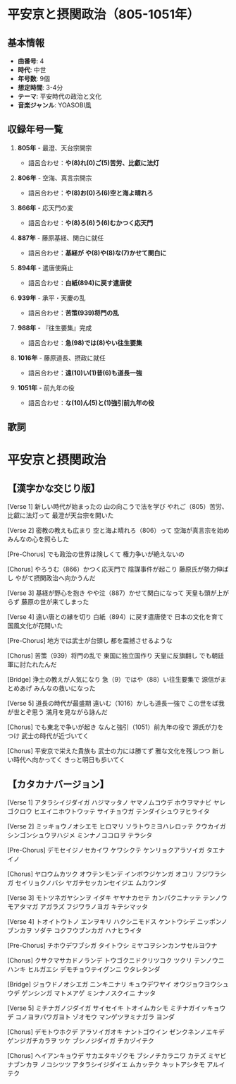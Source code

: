 # 平安京と摂関政治（805-1051年）

## 基本情報
- **曲番号**: 4
- **時代**: 中世
- **年号数**: 9個
- **想定時間**: 3-4分
- **テーマ**: 平安時代の政治と文化
- **音楽ジャンル**: YOASOBI風

## 収録年号一覧

1. **805年** - 最澄、天台宗開宗
   - 語呂合わせ：**や(8)れ(0)ご(5)苦労、比叡に法灯**

2. **806年** - 空海、真言宗開宗
   - 語呂合わせ：**や(8)お(0)ろ(6)空と海よ晴れろ**

3. **866年** - 応天門の変
   - 語呂合わせ：**や(8)ろ(6)う(6)むかつく応天門**

4. **887年** - 藤原基経、関白に就任
   - 語呂合わせ：**基経が や(8)や(8)な(7)かせて関白に**

5. **894年** - 遣唐使廃止
   - 語呂合わせ：**白紙(894)に戻す遣唐使**

6. **939年** - 承平・天慶の乱
   - 語呂合わせ：**苦策(939)将門の乱**

7. **988年** - 『往生要集』完成
   - 語呂合わせ：**急(98)では(8)やい往生要集**

8. **1016年** - 藤原道長、摂政に就任
   - 語呂合わせ：**遠(10)い(1)昔(6)も道長一強**

9. **1051年** - 前九年の役
   - 語呂合わせ：**な(10)ん(5)と(1)強引前九年の役**

## 歌詞

# 平安京と摂関政治

## 【漢字かな交じり版】

[Verse 1]
新しい時代が始まったの
山の向こうで法を学び
やれご（805）苦労、比叡に法灯って
最澄が天台宗を開いた

[Verse 2]
密教の教えも広まり
空と海よ晴れろ（806）って
空海が真言宗を始め
みんなの心を照らした

[Pre-Chorus]
でも政治の世界は険しくて
権力争いが絶えないの

[Chorus]
やろうむ（866）かつく応天門で
陰謀事件が起こり
藤原氏が勢力伸ばし
やがて摂関政治へ向かうんだ

[Verse 3]
基経が野心を抱き
やや泣（887）かせて関白になって
天皇も頭が上がらず
藤原の世が来てしまった

[Verse 4]
遠い唐との縁を切り
白紙（894）に戻す遣唐使で
日本の文化を育て
国風文化が花開いた

[Pre-Chorus]
地方では武士が台頭し
都を震撼させるような

[Chorus]
苦策（939）将門の乱で
東国に独立国作り
天皇に反旗翻し
でも朝廷軍に討たれたんだ

[Bridge]
浄土の教えが人気になり
急（9）ではや（88）い往生要集で
源信がまとめあげ
みんなの救いになった

[Verse 5]
道長の時代が最盛期
遠いむ（1016）かしも道長一強で
この世をば我が世とぞ思う
満月を見ながら詠んだ

[Chorus]
でも東北で争いが起き
なんと強引（1051）前九年の役で
源氏が力をつけ
武士の時代が近づいてく

[Chorus]
平安京で栄えた貴族も
武士の力には勝てず
雅な文化を残しつつ
新しい時代へ向かってく
きっと明日も歩いてく

## 【カタカナバージョン】

[Verse 1]
アタラシイジダイガ ハジマッタノ
ヤマノムコウデ ホウヲマナビ
ヤレゴクロウ ヒエイニホウトウッテ
サイチョウガ テンダイシュウヲヒライタ

[Verse 2]
ミッキョウノオシエモ ヒロマリ
ソラトウミヨハレロッテ
クウカイガ シンゴンシュウヲハジメ
ミンナノココロヲ テラシタ

[Pre-Chorus]
デモセイジノセカイワ ケワシクテ
ケンリョクアラソイガ タエナイノ

[Chorus]
ヤロウムカツク オウテンモンデ
インボウジケンガ オコリ
フジワラシガ セイリョクノバシ
ヤガテセッカンセイジエ ムカウンダ

[Verse 3]
モトツネガヤシンヲ イダキ
ヤヤナカセテ カンパクニナッテ
テンノウモアタマガ アガラズ
フジワラノヨガ キテシマッタ

[Verse 4]
トオイトウトノ エンヲキリ
ハクシニモドス ケントウシデ
ニッポンノブンカヲ ソダテ
コクフウブンカガ ハナヒライタ

[Pre-Chorus]
チホウデワブシガ タイトウシ
ミヤコヲシンカンサセルヨウナ

[Chorus]
クサクマサカドノランデ
トウゴクニドクリツコク ツクリ
テンノウニハンキ ヒルガエシ
デモチョウテイグンニ ウタレタンダ

[Bridge]
ジョウドノオシエガ ニンキニナリ
キュウデワヤイ オウジョウヨウシュウデ
ゲンシンガ マトメアゲ
ミンナノスクイニ ナッタ

[Verse 5]
ミチナガノジダイガ サイセイキ
トオイムカシモ ミチナガイッキョウデ
コノヨヲバワガヨト ゾオモウ
マンゲツヲミナガラ ヨンダ

[Chorus]
デモトウホクデ アラソイガオキ
ナントゴウイン ゼンクネンノエキデ
ゲンジガチカラヲ ツケ
ブシノジダイガ チカヅイテク

[Chorus]
ヘイアンキョウデ サカエタキゾクモ
ブシノチカラニワ カテズ
ミヤビナブンカヲ ノコシツツ
アタラシイジダイエ ムカッテク
キットアシタモ アルイテク